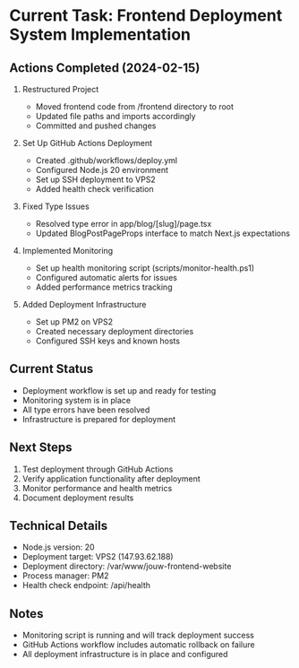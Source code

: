 # Current Task: Frontend Deployment System Implementation

## Actions Completed (2024-02-15)

1. Restructured Project
   - Moved frontend code from /frontend directory to root
   - Updated file paths and imports accordingly
   - Committed and pushed changes

2. Set Up GitHub Actions Deployment
   - Created .github/workflows/deploy.yml
   - Configured Node.js 20 environment
   - Set up SSH deployment to VPS2
   - Added health check verification

3. Fixed Type Issues
   - Resolved type error in app/blog/[slug]/page.tsx
   - Updated BlogPostPageProps interface to match Next.js expectations

4. Implemented Monitoring
   - Set up health monitoring script (scripts/monitor-health.ps1)
   - Configured automatic alerts for issues
   - Added performance metrics tracking

5. Added Deployment Infrastructure
   - Set up PM2 on VPS2
   - Created necessary deployment directories
   - Configured SSH keys and known hosts

## Current Status
- Deployment workflow is set up and ready for testing
- Monitoring system is in place
- All type errors have been resolved
- Infrastructure is prepared for deployment

## Next Steps
1. Test deployment through GitHub Actions
2. Verify application functionality after deployment
3. Monitor performance and health metrics
4. Document deployment results

## Technical Details
- Node.js version: 20
- Deployment target: VPS2 (147.93.62.188)
- Deployment directory: /var/www/jouw-frontend-website
- Process manager: PM2
- Health check endpoint: /api/health

## Notes
- Monitoring script is running and will track deployment success
- GitHub Actions workflow includes automatic rollback on failure
- All deployment infrastructure is in place and configured